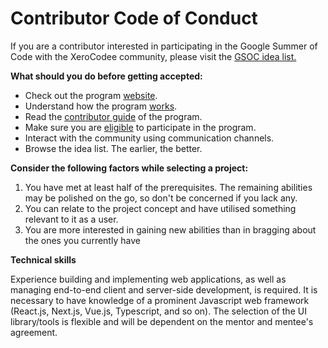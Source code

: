 # Contributor Code of Conduct

If you are a contributor interested in participating in the Google Summer of Code with the XeroCodee community, please visit the [GSOC idea list.](google-summer-of-code-2023/)

**What should you do before getting accepted:**

* Check out the program [website](https://summerofcode.withgoogle.com/).
* Understand how the program [works](https://summerofcode.withgoogle.com/how-it-works).
* Read the [contributor guide](https://google.github.io/gsocguides/student/) of the program.
* Make sure you are [eligible](https://summerofcode.withgoogle.com/terms/contributor) to participate in the program.
* Interact with the community using communication channels.
* Browse the idea list. The earlier, the better.

**Consider the following factors while selecting a project:**

1. You have met at least half of the prerequisites. The remaining abilities may be polished on the go, so don't be concerned if you lack any.
2. You can relate to the project concept and have utilised something relevant to it as a user.
3. You are more interested in gaining new abilities than in bragging about the ones you currently have

**Technical skills**

Experience building and implementing web applications, as well as managing end-to-end client and server-side development, is required. It is necessary to have knowledge of a prominent Javascript web framework (React.js, Next.js, Vue.js, Typescript, and so on). The selection of the UI library/tools is flexible and will be dependent on the mentor and mentee's agreement.
